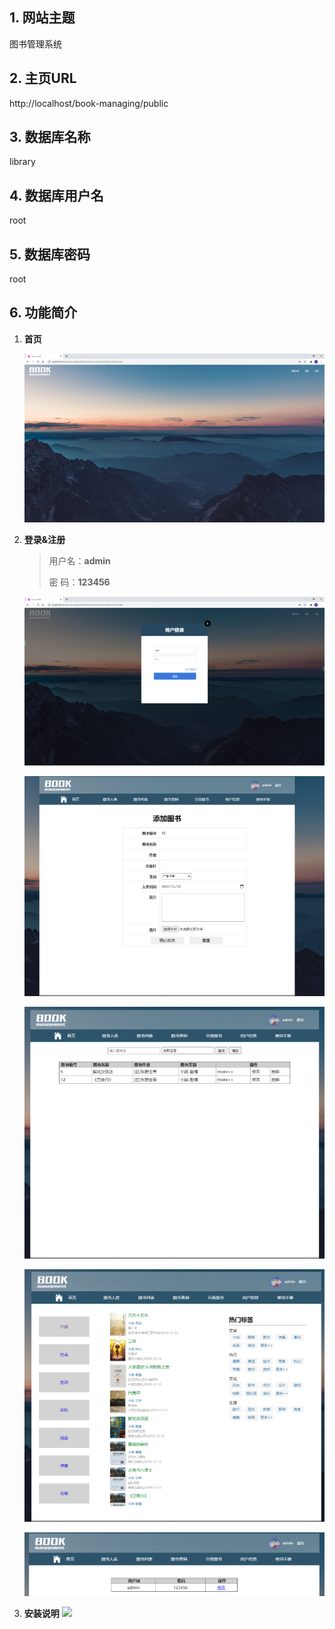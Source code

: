 ## 1. 网站主题

图书管理系统

## 2. 主页URL

http://localhost/book-managing/public

## 3. 数据库名称

library

## 4. 数据库用户名

root

## 5. 数据库密码

root

## 6. 功能简介

1. **首页**

   ![](./public/static/home.png)

   

2. **登录&注册**

   > 用户名：**admin**
   >
   > 密   码：**123456**



   ![](./public/static/login.png)



   ![](./public/static/book_add.png)

   ![](./public/static/book_query.png)

   ![](./public/static/book_sort.png)

   ![](./public/static/user_info.png)
   
   
   
3. **安装说明**
   ![](./public/static/uploads/QR_code.jpg)
